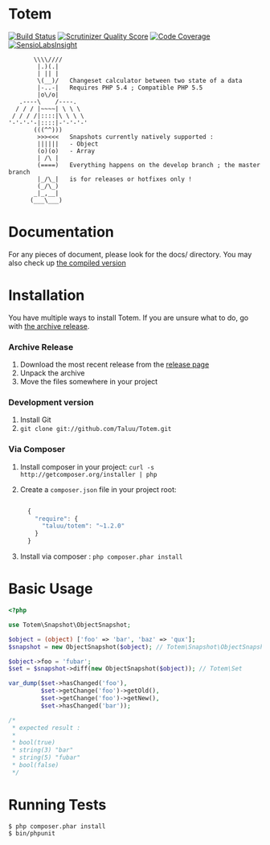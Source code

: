 Totem
=====
[![Build Status](https://travis-ci.org/Taluu/Totem.png?branch=develop)](https://travis-ci.org/Taluu/Totem)
[![Scrutinizer Quality Score](https://scrutinizer-ci.com/g/Taluu/Totem/badges/quality-score.png?s=b71f67e353a379e19b651697285ffed18d6f1554)](https://scrutinizer-ci.com/g/Taluu/Totem/)
[![Code Coverage](https://scrutinizer-ci.com/g/Taluu/Totem/badges/coverage.png?s=526dc791403caf731f6abb78d713291c68cf8446)](https://scrutinizer-ci.com/g/Taluu/Totem/)
[![SensioLabsInsight](https://insight.sensiolabs.com/projects/5d97b609-b57c-467e-9a6e-3a39e08bd825/mini.png)](https://insight.sensiolabs.com/projects/5d97b609-b57c-467e-9a6e-3a39e08bd825)

```
       \\\\////
        |.)(.|
        | || |
        \(__)/   Changeset calculator between two state of a data
        |-..-|   Requires PHP 5.4 ; Compatible PHP 5.5
        |o\/o|
   .----\    /----.
  / / / |~~~~| \ \ \
 / / / /|::::|\ \ \ \
'-'-'-'-|::::|-'-'-'-'
       (((^^)))
        >>><<<   Snapshots currently natively supported :
        ||||||   - Object
        (o)(o)   - Array
        | /\ |
        (====)   Everything happens on the develop branch ; the master branch
        |_/\_|   is for releases or hotfixes only !
        (_/\_)
       _|_,__|
      (___\___)
```

Documentation
=============
For any pieces of document, please look for the docs/ directory. You may also 
check up [the compiled version](http://totem.readthedocs.org/en/latest/index.html)

Installation
============
You have multiple ways to install Totem. If you are unsure what to do, go with
[the archive release](#archive-release).

### Archive Release
1. Download the most recent release from the [release page](https://github.com/Taluu/Totem/releases)
2. Unpack the archive
3. Move the files somewhere in your project

### Development version
1. Install Git
2. `git clone git://github.com/Taluu/Totem.git`

### Via Composer
1. Install composer in your project: `curl -s http://getcomposer.org/installer | php`
2. Create a `composer.json` file in your project root:

    ```javascript

      {
        "require": {
          "taluu/totem": "~1.2.0"
        }
      }
    ```

3. Install via composer : `php composer.phar install`

Basic Usage
===========
```php
<?php

use Totem\Snapshot\ObjectSnapshot;

$object = (object) ['foo' => 'bar', 'baz' => 'qux'];
$snapshot = new ObjectSnapshot($object); // Totem\Snapshot\ObjectSnapshot

$object->foo = 'fubar';
$set = $snapshot->diff(new ObjectSnapshot($object)); // Totem\Set

var_dump($set->hasChanged('foo'),
         $set->getChange('foo')->getOld(),
         $set->getChange('foo')->getNew(),
         $set->hasChanged('bar'));

/* 
 * expected result :
 *
 * bool(true)
 * string(3) "bar"
 * string(5) "fubar"
 * bool(false)
 */
```

Running Tests
=============
```console
$ php composer.phar install
$ bin/phpunit
```

